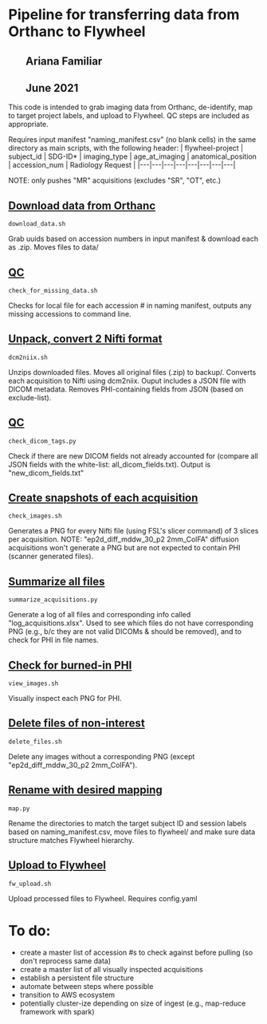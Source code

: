 # Pipeline for transferring data from Orthanc to Flywheel
## &nbsp;&nbsp;&nbsp;&nbsp;&nbsp;&nbsp; Ariana Familiar
## &nbsp;&nbsp;&nbsp;&nbsp;&nbsp;&nbsp; June 2021

This code is intended to grab imaging data from Orthanc, de-identify, map to target project labels, and upload to Flywheel. QC steps are included as appropriate.

Requires input manifest "naming_manifest.csv" (no blank cells) in the same directory as main scripts, with the following header:
| flywheel-project | subject_id | SDG-ID* | imaging_type | age_at_imaging | anatomical_position | accession_num | Radiology Request |
|---|---|---|---|---|---|---|---|

NOTE: only pushes "MR" acquisitions (excludes "SR", "OT", etc.)

## <u> Download data from Orthanc </u>

    download_data.sh

Grab uuids based on accession numbers in input manifest & download each as .zip. Moves files to data/

## <u> QC </u>

    check_for_missing_data.sh

Checks for local file for each accession # in naming manifest, outputs any missing accessions to command line.

## <u> Unpack, convert 2 Nifti format </u>

    dcm2niix.sh

Unzips downloaded files. Moves all original files (.zip) to backup/. Converts each acquisition to Nifti using dcm2niix. Ouput includes a JSON file with DICOM metadata. Removes PHI-containing fields from JSON (based on exclude-list). 

## <u> QC </u>

    check_dicom_tags.py

Check if there are new DICOM fields not already accounted for (compare all JSON fields with the white-list: all_dicom_fields.txt). Output is "new_dicom_fields.txt"

## <u> Create snapshots of each acquisition </u>

    check_images.sh

Generates a PNG for every Nifti file (using FSL's slicer command) of 3 slices per acquisition. NOTE: "ep2d_diff_mddw_30_p2 2mm_ColFA" diffusion acquisitions won't generate a PNG but are not expected to contain PHI (scanner generated files).

## <u> Summarize all files </u>

    summarize_acquisitions.py

Generate a log of all files and corresponding info called "log_acquisitions.xlsx". Used to see which files do not have corresponding PNG (e.g., b/c they are not valid DICOMs & should be removed), and to check for PHI in file names.

## <u> Check for burned-in PHI </u>

    view_images.sh

Visually inspect each PNG for PHI.

## <u> Delete files of non-interest </u>

    delete_files.sh

Delete any images without a corresponding PNG (except "ep2d_diff_mddw_30_p2 2mm_ColFA").

## <u> Rename with desired mapping </u>

    map.py

Rename the directories to match the target subject ID and session labels based on naming_manifest.csv, move files to flywheel/ and make sure data structure matches Flywheel hierarchy.

## <u> Upload to Flywheel </u>

    fw_upload.sh

Upload processed files to Flywheel. Requires config.yaml


# To do:
- create a master list of accession #s to check against before pulling (so don't reprocess same data)
- create a master list of all visually inspected acquisitions
- establish a persistent file structure
- automate between steps where possible
- transition to AWS ecosystem
- potentially cluster-ize depending on size of ingest (e.g., map-reduce framework with spark)
